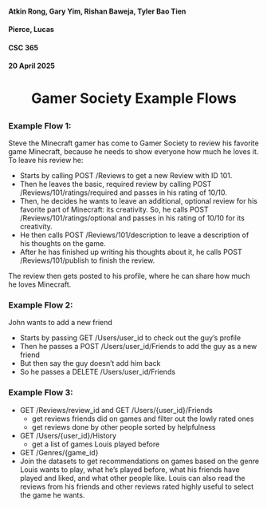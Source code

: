 #### Atkin Rong, Gary Yim, Rishan Baweja, Tyler Bao Tien
#### Pierce, Lucas
#### CSC 365
#### 20 April 2025


# <p align="center"> Gamer Society Example Flows</p>

### Example Flow 1:
Steve the Minecraft gamer has come to Gamer Society to review his favorite game Minecraft, because he needs to show everyone how much he loves it. To leave his review he:
- Starts by calling POST /Reviews to get a new Review with ID 101. 
- Then he leaves the basic, required review by calling POST /Reviews/101/ratings/required and passes in his rating of 10/10. 
- Then, he decides he wants to leave an additional, optional review for his favorite part of Minecraft: its creativity. So, he calls POST /Reviews/101/ratings/optional and passes in his rating of 10/10 for its creativity. 
- He then calls POST /Reviews/101/description to leave a description of his thoughts on the game. 
- After he has finished up writing his thoughts about it, he calls  POST /Reviews/101/publish to finish the review. 

The review then gets posted to his profile, where he can share how much he loves Minecraft.

### Example Flow 2:
John wants to add a new friend
- Starts by passing GET /Users/user_id to check out the guy’s profile
- Then he passes a POST /Users/user_id/Friends to add the guy as a new friend
- But then say the guy doesn’t add him back
- So he passes a DELETE /Users/user_id/Friends

### Example Flow 3:
- GET /Reviews/review_id and GET /Users/{user_id}/Friends
  - get reviews friends did on games and filter out the lowly rated ones
  - get reviews done by other people sorted by helpfulness
- GET /Users/{user_id}/History
  - get a list of games Louis played before
- GET /Genres/{game_id}
- Join the datasets to get recommendations on games based on the genre Louis wants to play, what he’s played before, what his friends have played and liked, and what other people like. Louis can also read the reviews from his friends and other reviews rated highly useful to select the game he wants.

